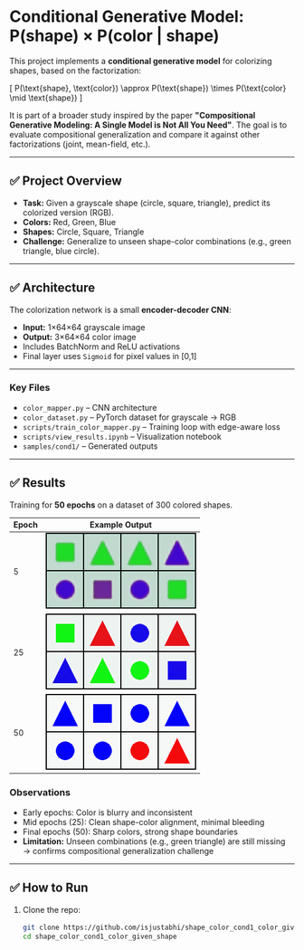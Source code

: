 # Conditional Generative Model: P(shape) × P(color | shape)

This project implements a **conditional generative model** for colorizing shapes, based on the factorization:

\[
P(\text{shape}, \text{color}) \approx P(\text{shape}) \times P(\text{color} \mid \text{shape})
\]

It is part of a broader study inspired by the paper **"Compositional Generative Modeling: A Single Model is Not All You Need"**. The goal is to evaluate compositional generalization and compare it against other factorizations (joint, mean-field, etc.).

---

## ✅ Project Overview

- **Task:** Given a grayscale shape (circle, square, triangle), predict its colorized version (RGB).
- **Colors:** Red, Green, Blue
- **Shapes:** Circle, Square, Triangle
- **Challenge:** Generalize to unseen shape-color combinations (e.g., green triangle, blue circle).

---

## ✅ Architecture

The colorization network is a small **encoder-decoder CNN**:

- **Input:** 1×64×64 grayscale image
- **Output:** 3×64×64 color image
- Includes BatchNorm and ReLU activations
- Final layer uses `Sigmoid` for pixel values in [0,1]

---

### **Key Files**
- `color_mapper.py` – CNN architecture
- `color_dataset.py` – PyTorch dataset for grayscale → RGB
- `scripts/train_color_mapper.py` – Training loop with edge-aware loss
- `scripts/view_results.ipynb` – Visualization notebook
- `samples/cond1/` – Generated outputs

---

## ✅ Results

Training for **50 epochs** on a dataset of 300 colored shapes.

| Epoch | Example Output |
|-------|---------------|
| 5     | ![Epoch 5](samples/cond1/output_color_epoch5.png) |
| 25    | ![Epoch 25](samples/cond1/output_color_epoch25.png) |
| 50    | ![Epoch 50](samples/cond1/output_color_epoch50.png) |

### **Observations**
- Early epochs: Color is blurry and inconsistent
- Mid epochs (25): Clean shape-color alignment, minimal bleeding
- Final epochs (50): Sharp colors, strong shape boundaries
- **Limitation:** Unseen combinations (e.g., green triangle) are still missing → confirms compositional generalization challenge

---

## ✅ How to Run

1. Clone the repo:
   ```bash
   git clone https://github.com/isjustabhi/shape_color_cond1_color_given_shape.git
   cd shape_color_cond1_color_given_shape
